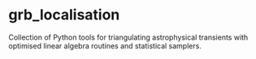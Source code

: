# grb_localisation
Collection of Python tools for triangulating astrophysical transients with optimised linear algebra routines and statistical samplers.
